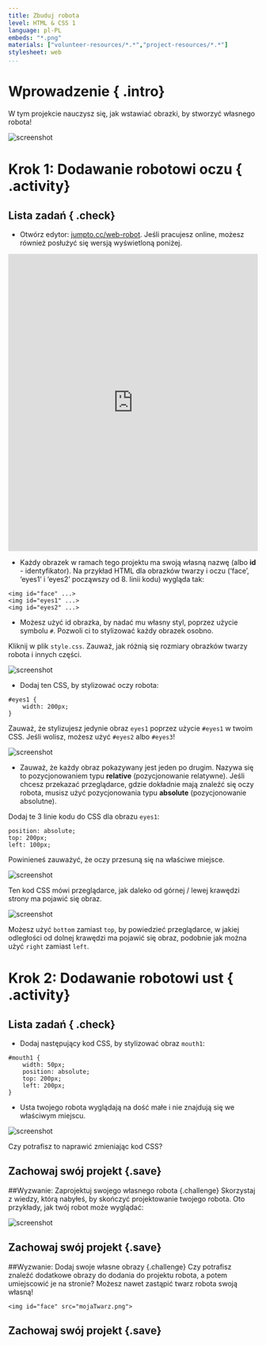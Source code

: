 ```yaml
---
title: Zbuduj robota
level: HTML & CSS 1
language: pl-PL
embeds: "*.png"
materials: ["volunteer-resources/*.*","project-resources/*.*"]
stylesheet: web
...
```


# Wprowadzenie { .intro}

W tym projekcie nauczysz się, jak wstawiać obrazki, by stworzyć własnego robota!

![screenshot](robot-final.png)

# Krok 1: Dodawanie robotowi oczu { .activity}

## Lista zadań { .check}

+ Otwórz edytor: <a href="http://jumpto.cc/web-robot" target="_blank">jumpto.cc/web-robot</a>. Jeśli pracujesz online, możesz również posłużyć się wersją wyświetloną poniżej. 

<div class="trinket">
  <iframe src="https://trinket.io/embed/html/b29b50e571" width="100%" height="600" frameborder="0" marginwidth="0" marginheight="0" allowfullscreen>
  </iframe>
</div>

+ Każdy obrazek w ramach tego projektu ma swoją własną nazwę (albo __id__ - identyfikator). Na przykład HTML dla obrazków twarzy i oczu (‘face’, ‘eyes1’ i ‘eyes2’ począwszy od 8. linii kodu) wygląda tak:

```
<img id="face" ...>
<img id="eyes1" ...>
<img id="eyes2" ...>
```

+ Możesz użyć id obrazka, by nadać mu własny styl, poprzez użycie symbolu `#`. Pozwoli ci to stylizować każdy obrazek osobno. 

Kliknij w plik `style.css`. Zauważ, jak różnią się rozmiary obrazków twarzy robota i innych części. 

![screenshot](robot-id.png)

+ Dodaj ten CSS, by stylizować oczy robota: 

```
#eyes1 {
    width: 200px;
}
```

Zauważ, że stylizujesz jedynie obraz `eyes1` poprzez użycie `#eyes1` w twoim CSS. Jeśli wolisz, możesz użyć `#eyes2` albo `#eyes3`!

![screenshot](robot-eyes-width.png)

+ Zauważ, że każdy obraz pokazywany jest jeden po drugim. Nazywa się to pozycjonowaniem typu __relative__ (pozycjonowanie relatywne). Jeśli chcesz przekazać przeglądarce, gdzie dokładnie mają znaleźć się oczy robota, musisz użyć pozycjonowania typu __absolute__ (pozycjonowanie absolutne).

Dodaj te 3 linie kodu do CSS dla obrazu `eyes1`:

```
position: absolute;
top: 200px;
left: 100px;
```

Powinieneś zauważyć, że oczy przesuną się na właściwe miejsce.

![screenshot](robot-eyes-position.png)

Ten kod CSS mówi przeglądarce, jak daleko od górnej / lewej krawędzi strony ma pojawić się obraz.  

![screenshot](robot-eyes-position2.png)

Możesz użyć `bottom` zamiast `top`, by powiedzieć przeglądarce, w jakiej odległości od dolnej krawędzi ma pojawić się obraz, podobnie jak można użyć `right` zamiast `left`.

# Krok 2: Dodawanie robotowi ust { .activity}

## Lista zadań { .check}

+ Dodaj następujący kod CSS, by stylizować obraz `mouth1`:

```
#mouth1 {
    width: 50px;
    position: absolute;
    top: 200px;
    left: 200px;
}
```

+ Usta twojego robota wyglądają na dość małe i nie znajdują się we właściwym miejscu.

![screenshot](robot-mouth.png)

Czy potrafisz to naprawić zmieniając kod CSS? 

## Zachowaj swój projekt {.save}

##Wyzwanie: Zaprojektuj swojego własnego robota {.challenge}
Skorzystaj z wiedzy, którą nabyłeś, by skończyć projektowanie twojego robota. Oto przykłady, jak twój robot może wyglądać: 

![screenshot](robot-examples.png)

## Zachowaj swój projekt {.save}

##Wyzwanie: Dodaj swoje własne obrazy {.challenge}
Czy potrafisz znaleźć dodatkowe obrazy do dodania do projektu robota, a potem umiejscowić je na stronie? Możesz nawet zastąpić twarz robota swoją własną! 

```
<img id="face" src="mojaTwarz.png">
```

## Zachowaj swój projekt {.save} 